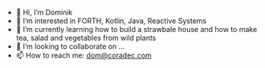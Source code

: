 - 👋 Hi, I’m Dominik
- 👀 I’m interested in FORTH, Kotlin, Java, Reactive Systems
- 🌱 I’m currently learning how to build a strawbale house and how to make tea, salad and vegetables from wild plants
- 💞️ I’m looking to collaborate on ...
- 📫 How to reach me: dom@coradec.com

<!---
freedio/freedio is a ✨ special ✨ repository because its `README.md` (this file) appears on your GitHub profile.
You can click the Preview link to take a look at your changes.
--->
